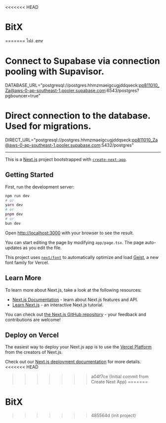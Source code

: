 <<<<<<< HEAD
# BitX
=======
ไฟล์ .env

# Connect to Supabase via connection pooling with Supavisor.
DATABASE_URL="postgresql://postgres.hhmzmaeigcugjddqseck:pp811010_Za@aws-0-ap-southeast-1.pooler.supabase.com:6543/postgres?pgbouncer=true"

# Direct connection to the database. Used for migrations.
DIRECT_URL="postgresql://postgres.hhmzmaeigcugjddqseck:pp811010_Za@aws-0-ap-southeast-1.pooler.supabase.com:5432/postgres"

-----------------------------------


        
This is a [Next.js](https://nextjs.org) project bootstrapped with [`create-next-app`](https://nextjs.org/docs/app/api-reference/cli/create-next-app).

## Getting Started

First, run the development server:

```bash
npm run dev
# or
yarn dev
# or
pnpm dev
# or
bun dev
```

Open [http://localhost:3000](http://localhost:3000) with your browser to see the result.

You can start editing the page by modifying `app/page.tsx`. The page auto-updates as you edit the file.

This project uses [`next/font`](https://nextjs.org/docs/app/building-your-application/optimizing/fonts) to automatically optimize and load [Geist](https://vercel.com/font), a new font family for Vercel.

## Learn More

To learn more about Next.js, take a look at the following resources:

- [Next.js Documentation](https://nextjs.org/docs) - learn about Next.js features and API.
- [Learn Next.js](https://nextjs.org/learn) - an interactive Next.js tutorial.

You can check out [the Next.js GitHub repository](https://github.com/vercel/next.js) - your feedback and contributions are welcome!

## Deploy on Vercel

The easiest way to deploy your Next.js app is to use the [Vercel Platform](https://vercel.com/new?utm_medium=default-template&filter=next.js&utm_source=create-next-app&utm_campaign=create-next-app-readme) from the creators of Next.js.

Check out our [Next.js deployment documentation](https://nextjs.org/docs/app/building-your-application/deploying) for more details.
<<<<<<< HEAD
>>>>>>> a04f7ce (Initial commit from Create Next App)
=======
# BitX
>>>>>>> 485564d (init project)
